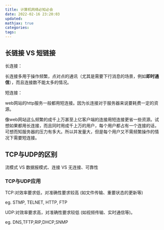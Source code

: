 ```yaml
---
title: 计算机网络必知必会
date: 2022-02-16 23:20:03
updated:
mathjax: true
categories:
tags: 
---
```


## 长链接 VS 短链接

长连接：

长连接多用于操作频繁，点对点的通讯（尤其是需要下行消息的场景，例如**即时通信**），而且连接数不能太多的情况。

短连接：

web网站的http服务一般都用短连接。因为长连接对于服务器来说要耗费一定的资源。

像web网站这么频繁的成千上万甚至上亿客户端的连接用短连接更省一些资源。试想如果都用长连接，而且同时用成千上万的用户，每个用户都占有一个连接的话，可想而知服务器的压力有多大。所以并发量大，但是每个用户又不需频繁操作的情况下需要短连接。

## TCP与UDP的区别

流模式 VS 数据报模式、连接 VS 无连接、可靠性

### TCP与UDP应用

TCP:对效率要求低，对准确性要求较高 (如文件传输、重要状态的更新等)

eg.  STMP, TELNET, HTTP, FTP

UDP:对效率要求高，对准确性要求较低 (如视频传输、实时通信等)。

eg.  DNS,TFTP,RIP,DHCP,SNMP
